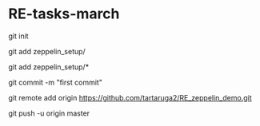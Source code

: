 # RE-tasks-march


git init

git add zeppelin_setup/

git add zeppelin_setup/*

git commit -m "first commit"

git remote add origin https://github.com/tartaruga2/RE_zeppelin_demo.git

git push -u origin master
